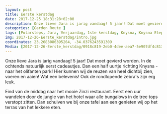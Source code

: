 ```yaml
---
layout: post
title: Eerste kerstdag
date: 2017-12-25 18:31:28+02:00
description: Onze lieve Jara is jarig vandaag! 5 jaar! Dat moet gevierd worden. S ochtends natuurlijk eerst cadeautjes. Dan een half uurtje richting Knysna - naar het olifanten park! Hier kunnen wij de reuzen van heel dichtbij zien, 
categories: [Garden Route ]
tags: [Polarsteps, Jara, Verjaardag, 1ste kerstdag, Knysna, Knysna Elephant Park]
img: 2017-12-26-Eerste_kerstdag/intro.jpg
coordinates: 23.2683086395264, -34.0376243591309
Media: [2017-12-26-Eerste_kerstdag/0918c819-2eb0-4dee-aea7-5e907df4c813_large_image.jpg, 2017-12-26-Eerste_kerstdag/b234f2a4-e8c8-4478-acee-99b71cbcfaa1_large_image.jpg, 2017-12-26-Eerste_kerstdag/9de7bbde-e08c-4e63-8a02-836312b37a2e_large_image.jpg, 2017-12-26-Eerste_kerstdag/7472f14e-bbea-44d6-a935-4089a65c5391_large_image.jpg, 2017-12-26-Eerste_kerstdag/d8dd1c76-02f9-4147-ac17-633e5ae77396_large_image.jpg, 2017-12-26-Eerste_kerstdag/88b4c18c-b605-4ca2-b15f-41d818f08e35_large_image.jpg, 2017-12-26-Eerste_kerstdag/7a6d9787-0321-4931-89ec-a4588e8c17a9_large_image.jpg, 2017-12-26-Eerste_kerstdag/1f6bf39a-f590-4f61-b35d-2682f8d511b9_large_image.jpg, 2017-12-26-Eerste_kerstdag/431e48f9-4da9-4d98-95f3-6d1bfab16f0d_large_image.jpg, 2017-12-26-Eerste_kerstdag/00c7cbef-2f39-4274-9b9a-ebda3ced350b_large_image.jpg, 2017-12-26-Eerste_kerstdag/bbf9e7dd-43eb-4ea2-8d4a-9fa2fbd3291e_large_image.jpg, 2017-12-26-Eerste_kerstdag/9defa201-093c-4875-a95c-4d4356171396_large_image.jpg, 2017-12-26-Eerste_kerstdag/3683050c-d828-498f-bf21-94728d561195_large_image.jpg, 2017-12-26-Eerste_kerstdag/173d8a71-58eb-42b0-94ba-e857f0d0f7f5_large_image.jpg, 2017-12-26-Eerste_kerstdag/c005cbfd-2474-49c6-b58c-79cd78d507ad_large_image.jpg, 2017-12-26-Eerste_kerstdag/5d51569c-6cc3-4886-8273-b5146acfb2b2_large_image.jpg, 2017-12-26-Eerste_kerstdag/fb2388a0-a6ff-440c-848b-4615d478d3ea_large_image.jpg, 2017-12-26-Eerste_kerstdag/fa718abf-3b00-4e4a-822d-26904560aa87_large_image.jpg]
---
```

Onze lieve Jara is jarig vandaag! 5 jaar! Dat moet gevierd worden. In de ochtends natuurlijk eerst cadeautjes. Dan een half uurtje richting Knysna - naar het olifanten park! Hier kunnen wij de reuzen van heel dichtbij zien, voeren en aaien! Wat een belevenis! Ook de rondlopende zebra's zijn erg leuk. 

Eind van de middag naar het mooie Zinzi restaurant. 
Eerst een uur wandelen door de jungle van het hotel waar alle bungalows in de tree tops verstopt zitten. Dan schuiven we bij onze tafel aan een genieten wij op het terras van het lekkere eten. 